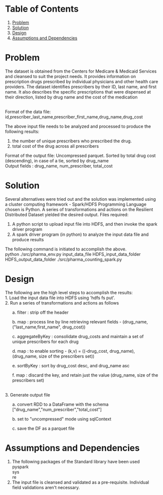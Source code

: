 # Table of Contents
1. [Problem](README.md#problem)
2. [Solution](README.md#solution)
3. [Design](README.md#design)
4. [Assumptions and Dependencies](README.md#assumptions)

# Problem

The dataset is obtained from the Centers for Medicare & Medicaid Services and cleansed to suit the project needs. 
It provides information on prescription drugs prescribed by individual physicians and other health care providers. 
The dataset identifies prescribers by their ID, last name, and first name. It also describes the specific prescriptions 
that were dispensed at their direction, listed by drug name and the cost of the medication

<br>Format of the data file:
<br><t>   	id,prescriber_last_name,prescriber_first_name,drug_name,drug_cost

The above input file needs to be analyzed and processed to produce the following results:
 1. the number of unique prescribers who prescribed the drug. 
 2. total cost of the drug across all prescribers

Format of the output file: Uncompressed parquet. 
Sorted by total drug cost (descending), in case of a tie, sorted by drug_name
<br><t>  Output fields : drug_name,  num_prescriber, total_cost

# Solution 

Several alternatives were tried out and the solution was implemented using a cluster computing framework - Spark/HDFS
Programming Language chosen is Python. A series of transformations and actions on the Resilient Distributed Dataset yielded the 
desired output.
Files required:
1. A python script to upload input file into HDFS, and then invoke the spark driver program
2. A spark driver program (in python) to analyze the input data file and produce results

The following command is initiated to accomplish the above.
<br>
python ./src/pharma_env.py input_data_file HDFS_input_data_folder HDFS_output_data_folder ./src/pharma_counting_spark.py

# Design

 The following are the high level steps to accomplish the results: 
<br>   1. Load the input data file into HDFS using 'hdfs fs put'.
<br>   2. Run a series of transformations and actions as follows
<ul> 		a. filter : strip off the header </ul>
<ul>	  b. map : process line by line retrieving relevant fields - (drug_name, ("last_name,first_name", drug_cost)) </ul>
<ul>  	c. aggregateByKey : consolidate drug_costs and maintain a set of unique prescribers for each drug </ul>
<ul>		  d. map : to enable sorting  - (k,v) = ((-drug_cost, drug_name), (drug_name, size of the prescribers set))</ul>
<ul>		  e. sortByKey : sort by drug_cost desc, and drug_name asc</ul>
<ul>		  f. map : discard the key, and retain just the value (drug_name, size of the prescribers set)</ul>
<br>	  3. Generate output file
<ul>  		a. convert RDD to a DataFrame with the schema ["drug_name","num_prescriber","total_cost"] </ul>
<ul>		  b. set to "uncompressed" mode using sqlContext</ul>
<ul>		  c. save the DF as a parquet file</ul>


# Assumptions and Dependencies
1. The following packages of the Standard library have been used
    <br>pyspark
    <br>sys
    <br>re
2. The input file is cleansed and validated as a pre-requisite. Individual field validations aren't necessary.
    
